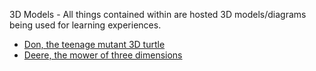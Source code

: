 
3D Models - All things contained within are hosted 3D models/diagrams being used for learning experiences.
- [Don, the teenage mutant 3D turtle](/don.html)
- [Deere, the mower of three dimensions](/deere.html)
